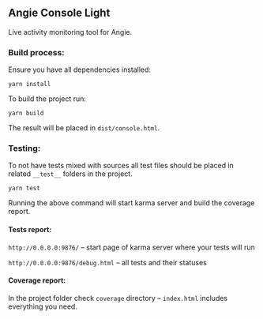 ## Angie Console Light 

Live activity monitoring tool for Angie.

### Build process:

Ensure you have all dependencies installed:
```
yarn install
```

To build the project run:
```
yarn build
```
The result will be placed in `dist/console.html`.

### Testing:

To not have tests mixed with sources all test files should be placed in related `__test__` folders in the project.

```
yarn test
```
Running the above command will start karma server and build the coverage report.

#### Tests report:

`http://0.0.0.0:9876/` – start page of karma server where your tests will run

`http://0.0.0.0:9876/debug.html` – all tests and their statuses

#### Coverage report:

In the project folder check `coverage` directory – `index.html` includes everything you need.
